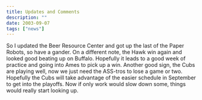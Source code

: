 ```yaml
---
title: Updates and Comments
description: ""
date: 2003-09-07
tags: ["news"]
---
```


So I updated the Beer Resource Center and got up the last of the Paper Robots, so have a gander. On a different note, the Hawk win again and looked good beating up on Buffalo. Hopefully it leads to a good week of practice and going into Ames to pick up a win. Another good sign, the Cubs are playing well, now we just need the ASS-tros to lose a game or two. Hopefully the Cubs will take advantage of the easier schedule in September to get into the playoffs. Now if only work would slow down some, things would really start looking up.
